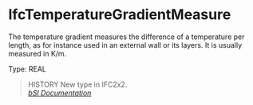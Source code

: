 IfcTemperatureGradientMeasure
=============================
The temperature gradient measures the difference of a temperature per length,
as for instance used in an external wall or its layers. It is usually measured
in K/m.  
  
Type: REAL  
  
> HISTORY  New type in IFC2x2.  
[ _bSI
Documentation_](https://standards.buildingsmart.org/IFC/DEV/IFC4_2/FINAL/HTML/schema/ifcmeasureresource/lexical/ifctemperaturegradientmeasure.htm)



